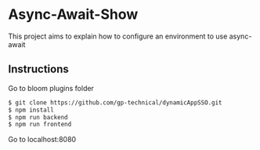 # Async-Await-Show
This project aims to explain how to configure an environment to use async-await

## Instructions
Go to bloom plugins folder
```sh
$ git clone https://github.com/gp-technical/dynamicAppSSO.git
$ npm install
$ npm run backend
$ npm run frontend
```
Go to localhost:8080